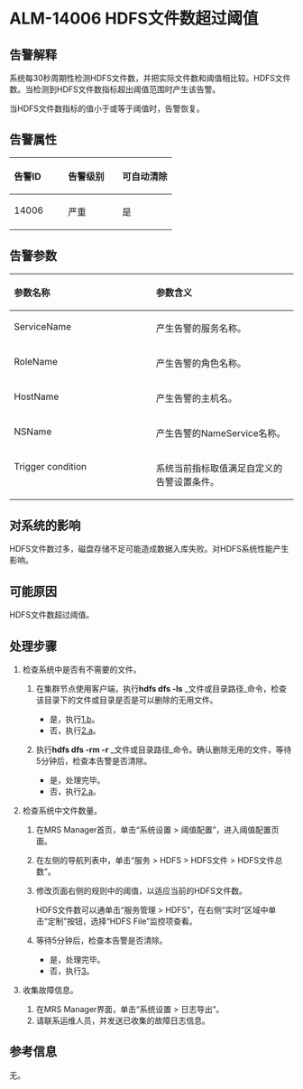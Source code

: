 # ALM-14006 HDFS文件数超过阈值<a name="alm_14006"></a>

## 告警解释<a name="zh-cn_topic_0191813952_section38788755"></a>

系统每30秒周期性检测HDFS文件数，并把实际文件数和阈值相比较。HDFS文件数。当检测到HDFS文件数指标超出阈值范围时产生该告警。

当HDFS文件数指标的值小于或等于阈值时，告警恢复。

## 告警属性<a name="zh-cn_topic_0191813952_section13554483"></a>

<a name="zh-cn_topic_0191813952_table60344938"></a>
<table><thead align="left"><tr id="zh-cn_topic_0191813952_row59011071"><th class="cellrowborder" valign="top" width="33.33333333333333%" id="mcps1.1.4.1.1"><p id="zh-cn_topic_0191813952_p15167431"><a name="zh-cn_topic_0191813952_p15167431"></a><a name="zh-cn_topic_0191813952_p15167431"></a>告警ID</p>
</th>
<th class="cellrowborder" valign="top" width="33.33333333333333%" id="mcps1.1.4.1.2"><p id="zh-cn_topic_0191813952_p20602375"><a name="zh-cn_topic_0191813952_p20602375"></a><a name="zh-cn_topic_0191813952_p20602375"></a>告警级别</p>
</th>
<th class="cellrowborder" valign="top" width="33.33333333333333%" id="mcps1.1.4.1.3"><p id="zh-cn_topic_0191813952_p58179688"><a name="zh-cn_topic_0191813952_p58179688"></a><a name="zh-cn_topic_0191813952_p58179688"></a>可自动清除</p>
</th>
</tr>
</thead>
<tbody><tr id="zh-cn_topic_0191813952_row14934289"><td class="cellrowborder" valign="top" width="33.33333333333333%" headers="mcps1.1.4.1.1 "><p id="zh-cn_topic_0191813952_p1717931"><a name="zh-cn_topic_0191813952_p1717931"></a><a name="zh-cn_topic_0191813952_p1717931"></a>14006</p>
</td>
<td class="cellrowborder" valign="top" width="33.33333333333333%" headers="mcps1.1.4.1.2 "><p id="zh-cn_topic_0191813952_p4934750"><a name="zh-cn_topic_0191813952_p4934750"></a><a name="zh-cn_topic_0191813952_p4934750"></a>严重</p>
</td>
<td class="cellrowborder" valign="top" width="33.33333333333333%" headers="mcps1.1.4.1.3 "><p id="zh-cn_topic_0191813952_p64170449"><a name="zh-cn_topic_0191813952_p64170449"></a><a name="zh-cn_topic_0191813952_p64170449"></a>是</p>
</td>
</tr>
</tbody>
</table>

## 告警参数<a name="zh-cn_topic_0191813952_section54881489"></a>

<a name="zh-cn_topic_0191813952_table30423852"></a>
<table><thead align="left"><tr id="zh-cn_topic_0191813952_row60888739"><th class="cellrowborder" valign="top" width="50%" id="mcps1.1.3.1.1"><p id="zh-cn_topic_0191813952_p33040847"><a name="zh-cn_topic_0191813952_p33040847"></a><a name="zh-cn_topic_0191813952_p33040847"></a>参数名称</p>
</th>
<th class="cellrowborder" valign="top" width="50%" id="mcps1.1.3.1.2"><p id="zh-cn_topic_0191813952_p59062984"><a name="zh-cn_topic_0191813952_p59062984"></a><a name="zh-cn_topic_0191813952_p59062984"></a>参数含义</p>
</th>
</tr>
</thead>
<tbody><tr id="zh-cn_topic_0191813952_row19372405"><td class="cellrowborder" valign="top" width="50%" headers="mcps1.1.3.1.1 "><p id="zh-cn_topic_0191813952_p25660991"><a name="zh-cn_topic_0191813952_p25660991"></a><a name="zh-cn_topic_0191813952_p25660991"></a>ServiceName</p>
</td>
<td class="cellrowborder" valign="top" width="50%" headers="mcps1.1.3.1.2 "><p id="zh-cn_topic_0191813952_p65274381"><a name="zh-cn_topic_0191813952_p65274381"></a><a name="zh-cn_topic_0191813952_p65274381"></a>产生告警的服务名称。</p>
</td>
</tr>
<tr id="zh-cn_topic_0191813952_row50598521"><td class="cellrowborder" valign="top" width="50%" headers="mcps1.1.3.1.1 "><p id="zh-cn_topic_0191813952_p4839561"><a name="zh-cn_topic_0191813952_p4839561"></a><a name="zh-cn_topic_0191813952_p4839561"></a>RoleName</p>
</td>
<td class="cellrowborder" valign="top" width="50%" headers="mcps1.1.3.1.2 "><p id="zh-cn_topic_0191813952_p56460178"><a name="zh-cn_topic_0191813952_p56460178"></a><a name="zh-cn_topic_0191813952_p56460178"></a>产生告警的角色名称。</p>
</td>
</tr>
<tr id="zh-cn_topic_0191813952_row38379555"><td class="cellrowborder" valign="top" width="50%" headers="mcps1.1.3.1.1 "><p id="zh-cn_topic_0191813952_p21736211"><a name="zh-cn_topic_0191813952_p21736211"></a><a name="zh-cn_topic_0191813952_p21736211"></a>HostName</p>
</td>
<td class="cellrowborder" valign="top" width="50%" headers="mcps1.1.3.1.2 "><p id="zh-cn_topic_0191813952_p15802639"><a name="zh-cn_topic_0191813952_p15802639"></a><a name="zh-cn_topic_0191813952_p15802639"></a>产生告警的主机名。</p>
</td>
</tr>
<tr id="zh-cn_topic_0191813952_row8006030"><td class="cellrowborder" valign="top" width="50%" headers="mcps1.1.3.1.1 "><p id="zh-cn_topic_0191813952_p44508680"><a name="zh-cn_topic_0191813952_p44508680"></a><a name="zh-cn_topic_0191813952_p44508680"></a>NSName</p>
</td>
<td class="cellrowborder" valign="top" width="50%" headers="mcps1.1.3.1.2 "><p id="zh-cn_topic_0191813952_p48433347"><a name="zh-cn_topic_0191813952_p48433347"></a><a name="zh-cn_topic_0191813952_p48433347"></a>产生告警的NameService名称。</p>
</td>
</tr>
<tr id="zh-cn_topic_0191813952_row33246944"><td class="cellrowborder" valign="top" width="50%" headers="mcps1.1.3.1.1 "><p id="zh-cn_topic_0191813952_p8647967"><a name="zh-cn_topic_0191813952_p8647967"></a><a name="zh-cn_topic_0191813952_p8647967"></a>Trigger condition</p>
</td>
<td class="cellrowborder" valign="top" width="50%" headers="mcps1.1.3.1.2 "><p id="zh-cn_topic_0191813952_p29396722"><a name="zh-cn_topic_0191813952_p29396722"></a><a name="zh-cn_topic_0191813952_p29396722"></a>系统当前指标取值满足自定义的告警设置条件。</p>
</td>
</tr>
</tbody>
</table>

## 对系统的影响<a name="zh-cn_topic_0191813952_section24171358"></a>

HDFS文件数过多，磁盘存储不足可能造成数据入库失败。对HDFS系统性能产生影响。

## 可能原因<a name="zh-cn_topic_0191813952_section16215635"></a>

HDFS文件数超过阈值。

## 处理步骤<a name="zh-cn_topic_0191813952_section11722994"></a>

1.  检查系统中是否有不需要的文件。
    1.  在集群节点使用客户端，执行**hdfs dfs -ls** _文件或目录路径_命令，检查该目录下的文件或目录是否是可以删除的无用文件。
        -   是，执行[1.b](#zh-cn_topic_0191813952_alm-14006_mmccppss_step4)。
        -   否，执行[2.a](#zh-cn_topic_0191813952_yt16)。

    2.  <a name="zh-cn_topic_0191813952_alm-14006_mmccppss_step4"></a>执行**hdfs dfs -rm -r** _文件或目录路径_命令。确认删除无用的文件，等待5分钟后，检查本告警是否清除。
        -   是，处理完毕。
        -   否，执行[2.a](#zh-cn_topic_0191813952_yt16)。

2.  检查系统中文件数量。
    1.  <a name="zh-cn_topic_0191813952_yt16"></a>在MRS Manager首页，单击“系统设置 \> 阈值配置”，进入阈值配置页面。
    2.  在左侧的导航列表中，单击“服务 \> HDFS \> HDFS文件 \> HDFS文件总数”。
    3.  修改页面右侧的规则中的阈值，以适应当前的HDFS文件数。

        HDFS文件数可以通单击“服务管理 \> HDFS”，在右侧“实时”区域中单击“定制”按钮，选择“HDFS File”监控项查看。

    4.  等待5分钟后，检查本告警是否清除。
        -   是，处理完毕。
        -   否，执行[3](#zh-cn_topic_0191813952_li572522141314)。

3.  <a name="zh-cn_topic_0191813952_li572522141314"></a>收集故障信息。
    1.  在MRS Manager界面，单击“系统设置 \> 日志导出”。
    2.  请联系运维人员，并发送已收集的故障日志信息。


## 参考信息<a name="zh-cn_topic_0191813952_section38398082"></a>

无。


